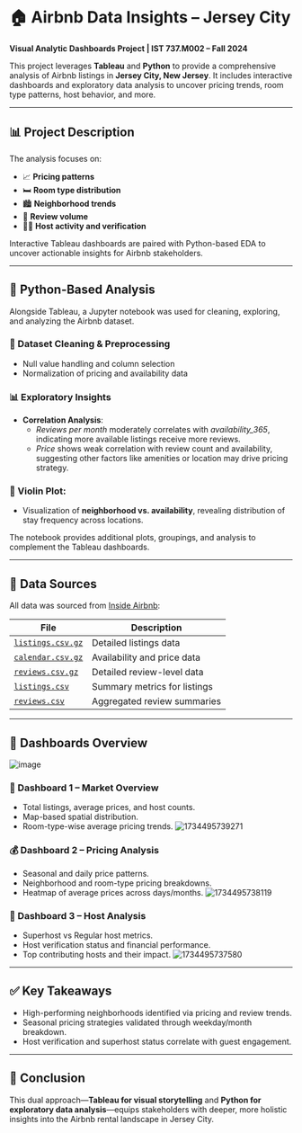 # 🏠 Airbnb Data Insights – Jersey City

**Visual Analytic Dashboards Project | IST 737.M002 – Fall 2024**

This project leverages **Tableau** and **Python** to provide a comprehensive analysis of Airbnb listings in **Jersey City, New Jersey**. It includes interactive dashboards and exploratory data analysis to uncover pricing trends, room type patterns, host behavior, and more.

---

## 📊 Project Description

The analysis focuses on:

- 📈 **Pricing patterns**
- 🛏️ **Room type distribution**
- 🏙️ **Neighborhood trends**
- 💬 **Review volume**
- 🧑‍💼 **Host activity and verification**

Interactive Tableau dashboards are paired with Python-based EDA to uncover actionable insights for Airbnb stakeholders.

---

## 🧪 Python-Based Analysis

Alongside Tableau, a Jupyter notebook was used for cleaning, exploring, and analyzing the Airbnb dataset.

### 🔧 Dataset Cleaning & Preprocessing
- Null value handling and column selection
- Normalization of pricing and availability data

### 📊 Exploratory Insights
- **Correlation Analysis**: 
  - *Reviews per month* moderately correlates with *availability_365*, indicating more available listings receive more reviews.
  - *Price* shows weak correlation with review count and availability, suggesting other factors like amenities or location may drive pricing strategy.

### 🎻 Violin Plot:
- Visualization of **neighborhood vs. availability**, revealing distribution of stay frequency across locations.

The notebook provides additional plots, groupings, and analysis to complement the Tableau dashboards.

---

## 📁 Data Sources

All data was sourced from [Inside Airbnb](https://insideairbnb.com/get-the-data/):

| File | Description |
|------|-------------|
| [`listings.csv.gz`](https://data.insideairbnb.com/united-states/nj/jersey-city/2024-09-21/data/listings.csv.gz) | Detailed listings data |
| [`calendar.csv.gz`](https://data.insideairbnb.com/united-states/nj/jersey-city/2024-09-21/data/calendar.csv.gz) | Availability and price data |
| [`reviews.csv.gz`](https://data.insideairbnb.com/united-states/nj/jersey-city/2024-09-21/data/reviews.csv.gz) | Detailed review-level data |
| [`listings.csv`](https://data.insideairbnb.com/united-states/nj/jersey-city/2024-09-21/visualisations/listings.csv) | Summary metrics for listings |
| [`reviews.csv`](https://data.insideairbnb.com/united-states/nj/jersey-city/2024-09-21/visualisations/reviews.csv) | Aggregated review summaries |

---

## 📌 Dashboards Overview
![image](https://github.com/user-attachments/assets/9b5a2803-d0ff-4dc4-85ee-ce0c9bd89893)

### 📍 Dashboard 1 – Market Overview
- Total listings, average prices, and host counts.
- Map-based spatial distribution.
- Room-type-wise average pricing trends.
![1734495739271](https://github.com/user-attachments/assets/2fadb5bf-609c-42b8-a8cc-682968777240)


### 💰 Dashboard 2 – Pricing Analysis
- Seasonal and daily price patterns.
- Neighborhood and room-type pricing breakdowns.
- Heatmap of average prices across days/months.
![1734495738119](https://github.com/user-attachments/assets/6fd0f88c-fbc1-4292-bcc9-eace80268b17)


### 👤 Dashboard 3 – Host Analysis
- Superhost vs Regular host metrics.
- Host verification status and financial performance.
- Top contributing hosts and their impact.
![1734495737580](https://github.com/user-attachments/assets/72751615-fade-4db6-a49a-2268c6dd9242)

---

## ✅ Key Takeaways

- High-performing neighborhoods identified via pricing and review trends.
- Seasonal pricing strategies validated through weekday/month breakdown.
- Host verification and superhost status correlate with guest engagement.

---

## 🧠 Conclusion

This dual approach—**Tableau for visual storytelling** and **Python for exploratory data analysis**—equips stakeholders with deeper, more holistic insights into the Airbnb rental landscape in Jersey City.
